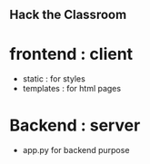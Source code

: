 ## Hack the Classroom

# frontend : client
- static : for styles 
- templates : for html pages
# Backend : server
- app.py for backend purpose


